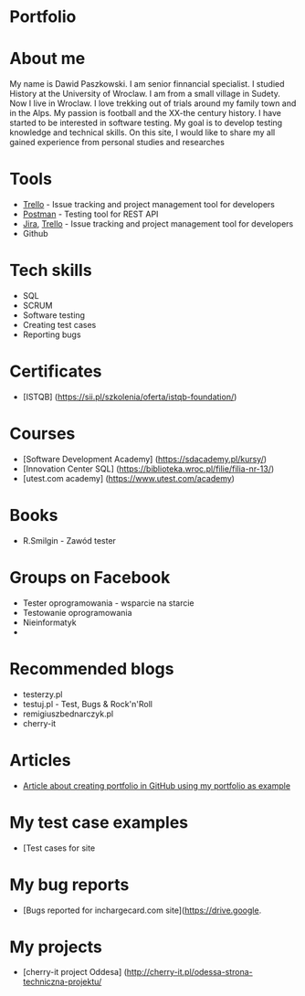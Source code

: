 # Portfolio
# About me
My name is Dawid Paszkowski. I am senior finnancial specialist. I studied History at the University of Wroclaw. I am from a small village in Sudety. Now I live in Wroclaw. I love trekking out of trials around my family town and in the Alps. My passion is football and the XX-the century history. I have started to be interested in software testing. My goal is to develop testing knowledge and technical skills. On this site, I would like to share my all gained experience from personal studies and researches
# Tools
  - [Trello](https://www.trello.com/) - Issue tracking and project management tool for developers
  - [Postman](https://www.postman.com/) - Testing tool for REST API
  - [Jira](https://www.atlassian.com/software/jira0), [Trello](https://trello.com/) - Issue tracking and project management tool for developers
  - Github
# Tech skills
  - SQL
  - SCRUM
  - Software testing
  - Creating test cases
  - Reporting bugs
# Certificates
  - [ISTQB] (https://sii.pl/szkolenia/oferta/istqb-foundation/) 
# Courses
  - [Software Development Academy] (https://sdacademy.pl/kursy/)
  - [Innovation Center SQL] (https://biblioteka.wroc.pl/filie/filia-nr-13/)
  - [utest.com academy] (https://www.utest.com/academy)
# Books
  - R.Smilgin - Zawód tester
# Groups on Facebook
  - Tester oprogramowania - wsparcie na starcie
  - Testowanie oprogramowania
  - Nieinformatyk
  - 
# Recommended blogs
  - testerzy.pl
  - testuj.pl - Test, Bugs & Rock'n'Roll
  - remigiuszbednarczyk.pl
  - cherry-it
# Articles
  - [Article about creating portfolio in GitHub using my portfolio as example](https://remigiuszbednarczyk.pl/portfolio-testera?fbclid=IwAR2jX5Kqys6g0o9xi0qkzqhDKy3p0hIHajaN8dO6NFyh5w1NwMnlQrq8-aQ)
# My test case examples
  - [Test cases for site 
# My bug reports
  - [Bugs reported for inchargecard.com  site](https://drive.google.
# My projects
  - [cherry-it project Oddesa] (http://cherry-it.pl/odessa-strona-techniczna-projektu/
      

